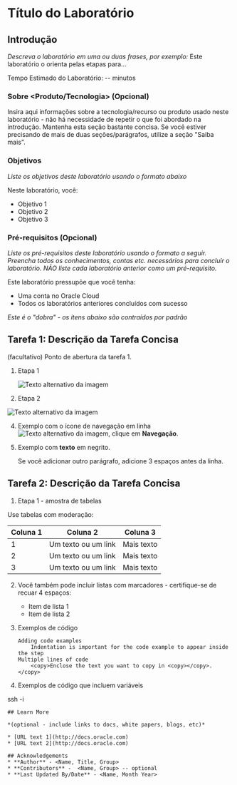 # Título do Laboratório

## Introdução

_Descreva o laboratório em uma ou duas frases, por exemplo:_ Este laboratório o orienta pelas etapas para...

Tempo Estimado do Laboratório: -- minutos

### Sobre <Produto/Tecnologia> (Opcional)

Insira aqui informações sobre a tecnologia/recurso ou produto usado neste laboratório - não há necessidade de repetir o que foi abordado na introdução. Mantenha esta seção bastante concisa. Se você estiver precisando de mais de duas seções/parágrafos, utilize a seção "Saiba mais".

### Objetivos

_Liste os objetivos deste laboratório usando o formato abaixo_

Neste laboratório, você:

*   Objetivo 1
*   Objetivo 2
*   Objetivo 3

### Pré-requisitos (Opcional)

_Liste os pré-requisitos deste laboratório usando o formato a seguir. Preencha todos os conhecimentos, contas etc. necessários para concluir o laboratório. NÃO liste cada laboratório anterior como um pré-requisito._

Este laboratório pressupõe que você tenha:

*   Uma conta no Oracle Cloud
*   Todos os laboratórios anteriores concluídos com sucesso

_Este é o "dobra" - os itens abaixo são contraídos por padrão_

## Tarefa 1: Descrição da Tarefa Concisa

(facultativo) Ponto de abertura da tarefa 1.

1.  Etapa 1
    
    ![Texto alternativo da imagem](images/sample1.png)
    
2.  Etapa 2
    

![Texto alternativo da imagem](images/sample1.png)

4.  Exemplo com o ícone de navegação em linha ![Texto alternativo da imagem](images/sample2.png), clique em **Navegação**.
    
5.  Exemplo com **texto** em negrito.
    
    Se você adicionar outro parágrafo, adicione 3 espaços antes da linha.
    

## Tarefa 2: Descrição da Tarefa Concisa

1.  Etapa 1 - amostra de tabelas

Use tabelas com moderação:

| Coluna 1 | Coluna 2 | Coluna 3 |
| --- | --- | --- |
| 1 | Um texto ou um link | Mais texto |
| 2 | Um texto ou um link | Mais texto |
| 3 | Um texto ou um link | Mais texto |

2.  Você também pode incluir listas com marcadores - certifique-se de recuar 4 espaços:
    
    *   Item de lista 1
    *   Item de lista 2
3.  Exemplos de código
    
        Adding code examples
        	Indentation is important for the code example to appear inside the step
        Multiple lines of code
        	<copy>Enclose the text you want to copy in <copy></copy>.</copy>
        
4.  Exemplos de código que incluem variáveis
    

ssh -i

    
    ## Learn More
    
    *(optional - include links to docs, white papers, blogs, etc)*
    
    * [URL text 1](http://docs.oracle.com)
    * [URL text 2](http://docs.oracle.com)
    
    ## Acknowledgements
    * **Author** - <Name, Title, Group>
    * **Contributors** -  <Name, Group> -- optional
    * **Last Updated By/Date** - <Name, Month Year>